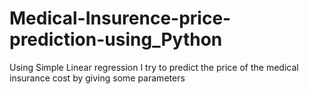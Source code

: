 # Medical-Insurence-price-prediction-using_Python
Using Simple Linear regression I try to predict the price of the medical insurance cost by giving some parameters 
